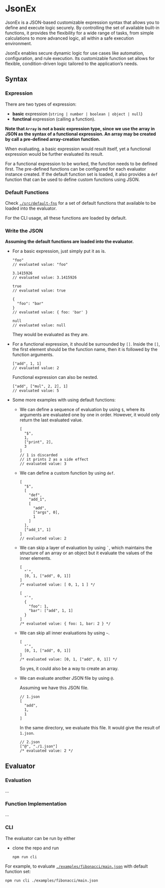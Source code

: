 # JsonEx

JsonEx is a JSON-based customizable expression syntax that allows you to define
and execute logic securely. By controlling the set of available built-in
functions, it provides the flexibility for a wide range of tasks, from simple
calculations to more advanced logic, all within a safe execution environment.

JsonEx enables secure dynamic logic for use cases like automation,
configuration, and rule execution. Its customizable function set allows for
flexible, condition-driven logic tailored to the application’s needs.

## Syntax

### Expression

There are two types of expression:

- **basic** expression (`string | number | boolean | object | null`)
- **functinal** expression (calling a function).

**Note that `Array` is not a basic expression type, since we use the array in
JSON as the syntax of a functional expression. An array may be created by call a
pre-defined array-creation function.**

When evaluating, a basic expression would result itself, yet a functional
expression would be further evaluated its result.

For a functional expression to be worked, the function needs to be defined
first. The pre-defined functions can be configured for each evaluator instance
created. If the default function set is loaded, it also provides a `def`
function that can be used to define custom functions using JSON.

### Default Functions

Check [`./src/default-fns`](./src/default-fns) for a set of default functions
that available to be loaded into the evaluator.

For the CLI usage, all these functions are loaded by default.

### Write the JSON

**Assuming the default functions are loaded into the evaluator.**

- For a basic expression, just simply put it as is.

  ```jsonc
  "foo"
  // evaluated value: "foo"
  ```

  ```jsonc
  3.1415926
  // evaluated value: 3.1415926
  ```

  ```jsonc
  true
  // evaluated value: true
  ```

  ```jsonc
  {
    "foo": "bar"
  }
  // evaluated value: { foo: 'bar' }
  ```

  ```jsonc
  null
  // evaluated value: null
  ```

  They would be evaluated as they are.

- For a functional expression, it should be surrounded by `[]`. Inside the `[]`,
  the first element should be the function name, then it is followed by the
  function arguments.

  ```jsonc
  ["add", 1, 1]
  // evaluated value: 2
  ```

  Functional expression can also be nested.

  ```jsonc
  ["add", ["mul", 2, 2], 1]
  // evaluated value: 5
  ```

- Some more examples with using default functions:
  - We can define a sequence of evaluation by using `$`, where its arguments are
    evaluated one by one in order. However, it would only return the last
    evaluated value.

    ```jsonc
    [
      "$",
      1,
      ["print", 2],
      3
    ]
    // 1 is discarded
    // it prints 2 as a side effect
    // evaluated value: 3
    ```

  - We can define a custom function by using `def`.

    ```jsonc
    [
      "$",
      [
        "def",
        "add_1",
        [
          "add",
          ["args", 0],
          1
        ]
      ],
      ["add_1", 1]
    ]
    // evaluated value: 2
    ```

  - We can skip a layer of evaluation by using `` ` ``, which maintains the
    structure of an array or an object but it evaluate the values of the inner
    elements.

    ```jsonc
    [
      "`",
      [0, 1, ["add", 0, 1]]
    ]
    /* evaluated value: [ 0, 1, 1 ] */
    ```

    ```jsonc
    [
      "`",
      {
        "foo": 1,
        "bar": ["add", 1, 1]
      }
    ]
    /* evaluated value: { foo: 1, bar: 2 } */
    ```
  - We can skip all inner evaluations by using `~`.

    ```jsonc
    [
      "`",
      [0, 1, ["add", 0, 1]]
    ]
    /* evaluated value: [0, 1, ["add", 0, 1]] */
    ```
    So yes, it could also be a way to create an array.

  - We can evaluate another JSON file by using `@`.

    Assuming we have this JSON file.

    ```jsonc
    // 1.json
    [
      "add",
      1,
      1
    ]
    ```
    In the same directory, we evaluate this file. It would give the result of
    `1.json`.

    ```jsonc
    // 2.json
    ["@", "./1.json"]
    /* evaluated value: 2 */
    ```

## Evaluator

### Evaluation

...

### Function Implementation

...

### CLI

The evaluator can be run by either

- clone the repo and run

  ```sh
  npm run cli
  ```

For example, to evaluate
[`./examples/fibonacci/main.json`](./examples/fibonacci/main.json) with default
function set:

```sh
npm run cli ./examples/fibonacci/main.json
```
